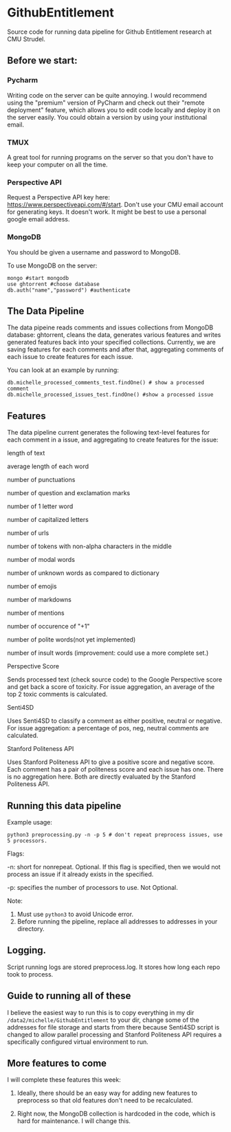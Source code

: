 # GithubEntitlement
Source code for running data pipeline for Github Entitlement research at CMU Strudel.

## Before we start:

### Pycharm

Writing code on the server can be quite annoying. I would recommend using the "premium" version of PyCharm and check out their "remote deployment" feature, which allows you to edit code locally and deploy it on the server easily. You could obtain a version by using your institutional email.

### TMUX

A great tool for running programs on the server so that you don't have to keep your computer on all the time.

### Perspective API 

Request a Perspective API key here: https://www.perspectiveapi.com/#/start. Don't use your CMU email account for generating keys. It doesn't work. It might be best to use a personal google email address.

### MongoDB 

You should be given a username and password to MongoDB.

To use MongoDB on the server:

```
mongo #start mongodb
use ghtorrent #choose database
db.auth("name","password") #authenticate
```


## The Data Pipeline

The data pipeine reads comments and issues collections from MongoDB database: ghtorrent, cleans the data, generates 
various features and writes generated features back into your specified collections. Currently, we are saving features for each comments and after that, aggregating comments of each issue to create features for each issue.

You can look at an example by running:

```
db.michelle_processed_comments_test.findOne() # show a processed comment
db.michelle_processed_issues_test.findOne() #show a processed issue
```
## Features

The data pipeline current generates the following text-level features for each comment in a issue, and aggregating to create features for the issue:

length of text

average length of each word

number of punctuations

number of question and exclamation marks

number of 1 letter word

number of capitalized letters

number of urls

number of tokens with non-alpha characters in the middle

number of modal words

number of unknown words as compared to dictionary 

number of emojis

number of markdowns

number of mentions

number of occurence of "+1"

number of polite words(not yet implemented)

number of insult words (improvement: could use a more complete set.)

Perspective Score

Sends processed text (check source code) to the Google Perspective score and get back a score of toxicity. For issue aggregation, an average of the top 2 toxic comments is calculated. 

Senti4SD

Uses Senti4SD to classify a comment as either positive, neutral or negative. For issue aggregation: a percentage of pos, neg, neutral comments are calculated.

Stanford Politeness API

Uses Stanford Politeness API to give a positive score and negative score. Each comment has a pair of politeness score and each issue has one. There is no aggregation here. Both are directly evaluated by the Stanford Politeness API.

## Running this data pipeline

Example usage:
``` 
python3 preprocessing.py -n -p 5 # don't repeat preprocess issues, use 5 processors.
```
Flags:

-n: short for nonrepeat. Optional. If this flag is specified, then we would not process an issue if it already exists in the specified.

-p: specifies the number of processors to use. Not Optional.

Note: 
1. Must use `python3` to avoid Unicode error.
2. Before running the pipeline, replace all addresses to addresses in your directory.
 
## Logging.

Script running logs are stored preprocess.log. It stores how long each repo took to process.

## Guide to running all of these

I believe the easiest way to run this is to copy everything in my dir `/data2/michelle/GithubEntitlement` to your dir, change some of the addresses for file storage and starts from there because Senti4SD script is changed to allow parallel processing and Stanford Politeness API requires a specifically configured virtual environment to run.

## More features to come

I will complete these features this week: 

1. Ideally, there should be an easy way for adding new features to preprocess so that old features don't need to be recalculated.

2. Right now, the MongoDB collection is hardcoded in the code, which is hard for maintenance. I will change this.
